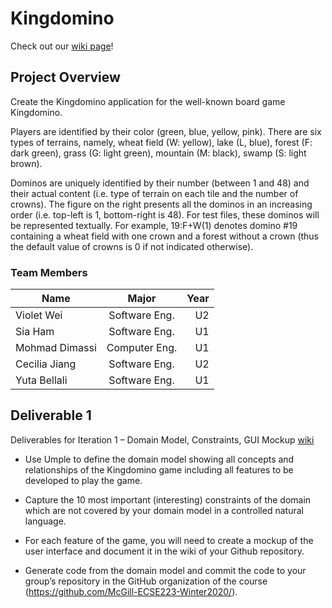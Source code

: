 # Kingdomino

Check out our [wiki page](https://github.com/McGill-ECSE223-Winter2020/ecse223-group-project-04/wiki)!

## Project Overview
Create the Kingdomino application for the well-known board game Kingdomino.

Players are identified by their color (green, blue, yellow, pink).
There are six types of terrains, namely, wheat field (W: yellow), lake (L, blue),
forest (F: dark green), grass (G: light green), mountain (M: black), swamp (S: light brown).

Dominos are uniquely identified by their number (between 1 and 48) and their actual content
(i.e. type of terrain on each tile and the number of crowns).
The figure on the right presents all the dominos in an increasing order (i.e. top-left is 1, bottom-right is 48).
For test files, these dominos will be represented textually.
For example, 19:F+W(1) denotes domino #19 containing a wheat field with one crown and a
forest without a crown (thus the default value of crowns is 0 if not indicated otherwise).

### Team Members
| Name          | Major         | Year  |
| ------------- |:-------------:| -----:|
| Violet Wei    | Software Eng. |  U2   |
| Sia Ham       | Software Eng. |  U1   |
| Mohmad Dimassi| Computer Eng. |  U1   |
| Cecilia Jiang | Software Eng. |  U2   |
| Yuta Bellali | Software Eng.  |  U1   |


## Deliverable 1

Deliverables for Iteration 1 – Domain Model, Constraints, GUI Mockup [wiki](https://github.com/McGill-ECSE223-Winter2020/ecse223-group-project-04/wiki/Iteration-1)

- Use Umple to define the domain model showing all concepts and relationships of the
Kingdomino game including all features to be developed to play the game.

- Capture the 10 most important (interesting) constraints of the domain which are not covered by
your domain model in a controlled natural language.

- For each feature of the game, you will need to create a mockup of the user interface and
document it in the wiki of your Github repository.

- Generate code from the domain model and commit the code to your group’s repository in the
GitHub organization of the course (https://github.com/McGill-ECSE223-Winter2020/).
